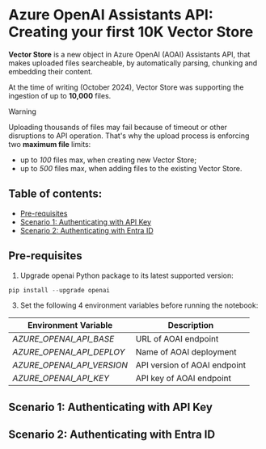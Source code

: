# Azure OpenAI Assistants API: Creating your first 10K Vector Store

**Vector Store** is a new object in Azure OpenAI (AOAI) Assistants API, that makes uploaded files searcheable, by automatically parsing, chunking and embedding their content.

At the time of writing (October 2024), Vector Store was supporting the ingestion of up to **10,000** files.

> [!WARNING]
> Uploading thousands of files may fail because of timeout or other disruptions to API operation. That's why the upload process is enforcing two **maximum file** limits:
> - up to _100_ files max, when creating new Vector Store;
> - up to _500_ files max, when adding files to the existing Vector Store.

## Table of contents:
- [Pre-requisites](https://github.com/LazaUK/AOAI-Assistants-VectorStore#pre-requisites)
- [Scenario 1: Authenticating with API Key]()
- [Scenario 2: Authenticating with Entra ID]()

## Pre-requisites
1. Upgrade openai Python package to its latest supported version:
``` PowerShell
pip install --upgrade openai
```
3. Set the following 4 environment variables before running the notebook:

| Environment Variable | Description |
| --- | --- |
| _AZURE_OPENAI_API_BASE_ | URL of AOAI endpoint |
| _AZURE_OPENAI_API_DEPLOY_ | Name of AOAI deployment |
| _AZURE_OPENAI_API_VERSION_ | API version of AOAI endpoint |
| _AZURE_OPENAI_API_KEY_ | API key of AOAI endpoint |


## Scenario 1: Authenticating with API Key

## Scenario 2: Authenticating with Entra ID
